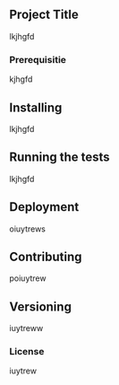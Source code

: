 ## Project Title 
 lkjhgfd 
                                
### Prerequisitie 
 kjhgfd 
                                
## Installing 
 lkjhgfd 
                                
## Running the tests 
 lkjhgfd 
                                
## Deployment 
 oiuytrews 
                                
## Contributing 
 poiuytrew
                                
## Versioning 
 iuytreww
                                
### License 
 iuytrew